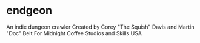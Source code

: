 # endgeon
An indie dungeon crawler
Created by Corey "The Squish" Davis and Martin "Doc" Belt
For Midnight Coffee Studios and Skills USA
